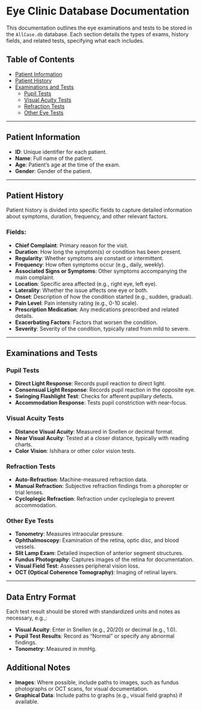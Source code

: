 # Eye Clinic Database Documentation

This documentation outlines the eye examinations and tests to be stored in the `AllCase.db` database. Each section details the types of exams, history fields, and related tests, specifying what each includes.

## Table of Contents
- [Patient Information](#patient-information)
- [Patient History](#patient-history)
- [Examinations and Tests](#examinations-and-tests)
  - [Pupil Tests](#pupil-tests)
  - [Visual Acuity Tests](#visual-acuity-tests)
  - [Refraction Tests](#refraction-tests)
  - [Other Eye Tests](#other-eye-tests)

---

## Patient Information
- **ID**: Unique identifier for each patient.
- **Name**: Full name of the patient.
- **Age**: Patient’s age at the time of the exam.
- **Gender**: Gender of the patient.

---

## Patient History

Patient history is divided into specific fields to capture detailed information about symptoms, duration, frequency, and other relevant factors.

### Fields:
- **Chief Complaint**: Primary reason for the visit.
- **Duration**: How long the symptom(s) or condition has been present.
- **Regularity**: Whether symptoms are constant or intermittent.
- **Frequency**: How often symptoms occur (e.g., daily, weekly).
- **Associated Signs or Symptoms**: Other symptoms accompanying the main complaint.
- **Location**: Specific area affected (e.g., right eye, left eye).
- **Laterality**: Whether the issue affects one eye or both.
- **Onset**: Description of how the condition started (e.g., sudden, gradual).
- **Pain Level**: Pain intensity rating (e.g., 0-10 scale).
- **Prescription Medication**: Any medications prescribed and related details.
- **Exacerbating Factors**: Factors that worsen the condition.
- **Severity**: Severity of the condition, typically rated from mild to severe.

---

## Examinations and Tests

### Pupil Tests
- **Direct Light Response**: Records pupil reaction to direct light.
- **Consensual Light Response**: Records pupil reaction in the opposite eye.
- **Swinging Flashlight Test**: Checks for afferent pupillary defects.
- **Accommodation Response**: Tests pupil constriction with near-focus.

### Visual Acuity Tests
- **Distance Visual Acuity**: Measured in Snellen or decimal format.
- **Near Visual Acuity**: Tested at a closer distance, typically with reading charts.
- **Color Vision**: Ishihara or other color vision tests.

### Refraction Tests
- **Auto-Refraction**: Machine-measured refraction data.
- **Manual Refraction**: Subjective refraction findings from a phoropter or trial lenses.
- **Cycloplegic Refraction**: Refraction under cycloplegia to prevent accommodation.

### Other Eye Tests
- **Tonometry**: Measures intraocular pressure.
- **Ophthalmoscopy**: Examination of the retina, optic disc, and blood vessels.
- **Slit Lamp Exam**: Detailed inspection of anterior segment structures.
- **Fundus Photography**: Captures images of the retina for documentation.
- **Visual Field Test**: Assesses peripheral vision loss.
- **OCT (Optical Coherence Tomography)**: Imaging of retinal layers.

---

## Data Entry Format
Each test result should be stored with standardized units and notes as necessary, e.g.,:
- **Visual Acuity**: Enter in Snellen (e.g., 20/20) or decimal (e.g., 1.0).
- **Pupil Test Results**: Record as “Normal” or specify any abnormal findings.
- **Tonometry**: Measured in mmHg.

## Additional Notes
- **Images**: Where possible, include paths to images, such as fundus photographs or OCT scans, for visual documentation.
- **Graphical Data**: Include paths to graphs (e.g., visual field graphs) if available.

